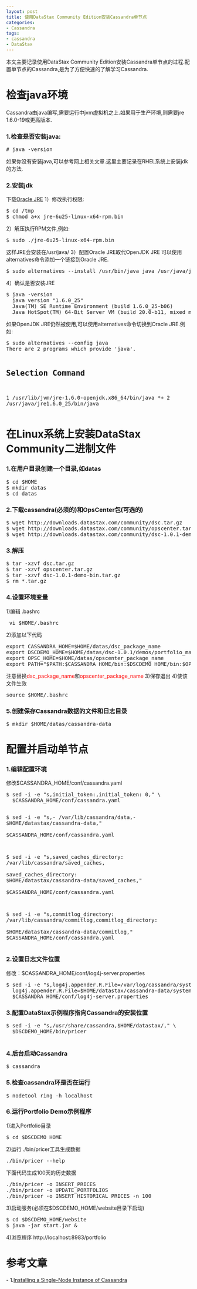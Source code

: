 ```yaml
---
layout: post
title: 使用DataStax Community Edition安装Cassandra单节点
categories:
- Cassandra
tags:
- cassandra
- DataStax
---
```


本文主要记录使用DataStax Community Edition安装Cassandra单节点的过程.配置单节点的Cassandra,是为了方便快速的了解学习Cassandra.

<h1>检查java环境</h1>
Cassandra由java编写,需要运行中jvm虚拟机之上.如果用于生产环境,则需要jre 1.6.0-19或更高版本.
<h3>1.检查是否安装java:</h3>
<pre>
# java -version
</pre>
如果你没有安装java,可以参考网上相关文章.这里主要记录在RHEL系统上安装jdk的方法.
<h3>2.安装jdk</h3>
下载<a href="http://www.oracle.com/technetwork/java/javase/downloads/index.html" target="_blank">Oracle JRE</a>
1）修改执行权限:
<pre>
$ cd /tmp
$ chmod a+x jre-6u25-linux-x64-rpm.bin
</pre>
<!--more-->
2）解压执行RPM文件,例如:
<pre>
$ sudo ./jre-6u25-linux-x64-rpm.bin
</pre>
这样JRE会安装在/usr/java/
3）配置Oracle JRE取代OpenJDK JRE
可以使用alternatives命令添加一个链接到Oracle JRE.
<pre>
$ sudo alternatives --install /usr/bin/java java /usr/java/jre1.6.0_25/bin/java 20000
</pre>
4）确认是否安装JRE
<pre>
$ java -version
  java version "1.6.0_25"
  Java(TM) SE Runtime Environment (build 1.6.0_25-b06)
  Java HotSpot(TM) 64-Bit Server VM (build 20.0-b11, mixed mode)
</pre>
如果OpenJDK JRE仍然被使用,可以使用alternatives命令切换到Oracle JRE.例如:
<pre>
$ sudo alternatives --config java
There are 2 programs which provide 'java'.

Selection      Command
-----------------------------------------------
   1           /usr/lib/jvm/jre-1.6.0-openjdk.x86_64/bin/java
*+ 2           /usr/java/jre1.6.0_25/bin/java
</pre>

<h1>在Linux系统上安装DataStax Community二进制文件</h1>
<h3>1.在用户目录创建一个目录,如datas</h3>
<pre>
$ cd $HOME
$ mkdir datas
$ cd datas
</pre>
<h3>2.下载cassandra(必须的)和OpsCenter包(可选的)</h3>
<pre>
$ wget http://downloads.datastax.com/community/dsc.tar.gz
$ wget http://downloads.datastax.com/community/opscenter.tar.gz
$ wget http://downloads.datastax.com/community/dsc-1.0.1-demo-bin.tar.gz
</pre>
<h3>3.解压</h3>
<pre>
$ tar -xzvf dsc.tar.gz
$ tar -xzvf opscenter.tar.gz
$ tar -xzvf dsc-1.0.1-demo-bin.tar.gz
$ rm *.tar.gz
</pre>
<h3>4.设置环境变量</h3>
1)编辑 .bashrc 
<pre>
 vi $HOME/.bashrc
</pre>
2)添加以下代码
<pre>
export CASSANDRA_HOME=$HOME/datas/dsc_package_name
export DSCDEMO_HOME=$HOME/datas/dsc-1.0.1/demos/portfolio_manager
export OPSC_HOME=$HOME/datas/opscenter_package_name
export PATH="$PATH:$CASSANDRA_HOME/bin:$DSCDEMO_HOME/bin:$OPSC_HOME/bin"
</pre>

注意替换<font color="red">dsc_package_name</font>和<font color="red">opscenter_package_name</font>
3)保存退出
4)使该文件生效
<pre>
source $HOME/.bashrc
</pre>
<h3>5.创建保存Cassandra数据的文件和日志目录</h3>
<pre>
$ mkdir $HOME/datas/cassandra-data
</pre>

<h1>配置并启动单节点</h1>
<h3>1.编辑配置环境</h3>
修改$CASSANDRA_HOME/conf/cassandra.yaml
<pre>
$ sed -i -e "s,initial_token:,initial_token: 0," \
  $CASSANDRA_HOME/conf/cassandra.yaml

$ sed -i -e "s,- /var/lib/cassandra/data,- $HOME/datastax/cassandra-data," \
  $CASSANDRA_HOME/conf/cassandra.yaml

$ sed -i -e "s,saved_caches_directory: /var/lib/cassandra/saved_caches, \
  saved_caches_directory: $HOME/datastax/cassandra-data/saved_caches," \
  $CASSANDRA_HOME/conf/cassandra.yaml

$ sed -i -e "s,commitlog_directory: /var/lib/cassandra/commitlog,commitlog_directory: \
  $HOME/datastax/cassandra-data/commitlog," $CASSANDRA_HOME/conf/cassandra.yaml
</pre>

<h3>2.设置日志文件位置</h3> 
修改：$CASSANDRA_HOME/conf/log4j-server.properties
<pre>
$ sed -i -e "s,log4j.appender.R.File=/var/log/cassandra/system.log, \
  log4j.appender.R.File=$HOME/datastax/cassandra-data/system.log," \
  $CASSANDRA_HOME/conf/log4j-server.properties
</pre>
<h3>3.配置DataStax示例程序指向Cassandra的安装位置</h3>
<pre>
$ sed -i -e "s,/usr/share/cassandra,$HOME/datastax/<dsc_package_name>," \
  $DSCDEMO_HOME/bin/pricer
</dsc_package_name>
</pre>

<h3>4.后台启动Cassandra</h3>
<pre>
$ cassandra
</pre>
<h3>5.检查cassandra环是否在运行</h3>
<pre>
$ nodetool ring -h localhost
</pre>
<h3>6.运行Portfolio Demo示例程序</h3>
1)进入Portfolio目录
<pre>
$ cd $DSCDEMO_HOME
</pre>
2)运行 ./bin/pricer工具生成数据
<pre>
./bin/pricer --help
</pre>
下面代码生成100天的历史数据
<pre>
./bin/pricer -o INSERT_PRICES
./bin/pricer -o UPDATE_PORTFOLIOS
./bin/pricer -o INSERT_HISTORICAL_PRICES -n 100
</pre>
3)启动服务(必须在$DSCDEMO_HOME/website目录下启动)
<pre>
$ cd $DSCDEMO_HOME/website
$ java -jar start.jar &
</pre>
4)浏览程序 http://localhost:8983/portfolio

<h1>参考文章</h1>
- 1.<a href="http://www.datastax.com/docs/1.0/getting_started/install_singlenode" target="_blank">Installing a Single-Node Instance of Cassandra</a>
